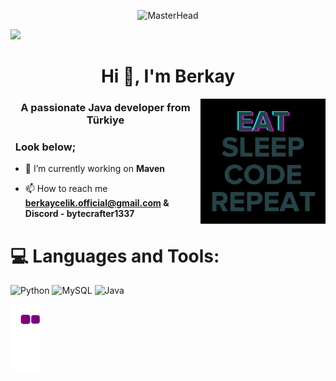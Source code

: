 
<p align="center">
  <img src="https://www.meme-arsenal.com/memes/3cbf0268119c32c64ec6571758b34455.jpg" alt="MasterHead">
</p>

![](https://komarev.com/ghpvc/?username=bytecrafter1337&color=blue)
<h1 align="center">Hi 👋, I'm Berkay</h1>
<img src="https://github.com/CagatayAkkas/CagatayAkkas/blob/main/img/EatSleepCodeRepeat.gif" alt="Coding" width=200 height=200 align="right">
<h3 align="center">A passionate Java developer from Türkiye</h3>


<h3 align="left">&nbsp; Look below;</h3>

- 🔭 I’m currently working on **Maven**

- 📫 How to reach me **berkaycelik.official@gmail.com & Discord - bytecrafter1337**

<!--
<details>
  <summary>:zap: GitHub Stats</summary> 
-->
# 💻 Languages and Tools:
![Python](https://img.shields.io/badge/python-3670A0?style=for-the-badge&logo=python&logoColor=ffdd54)
![MySQL](https://img.shields.io/badge/mysql-%2300f.svg?style=for-the-badge&logo=mysql&logoColor=white)
![Java](https://img.shields.io/badge/java-%23ED8B00.svg?style=for-the-badge&logo=java&logoColor=white)

![snake gif](https://github.com/bytecrafter1337/bytecrafter1337/blob/output/github-contribution-grid-snake.gif)

